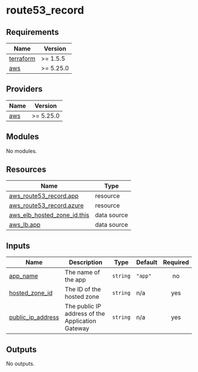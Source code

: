 # route53_record

<!-- BEGIN_TF_DOCS -->
## Requirements

| Name | Version |
|------|---------|
| <a name="requirement_terraform"></a> [terraform](#requirement\_terraform) | >= 1.5.5 |
| <a name="requirement_aws"></a> [aws](#requirement\_aws) | >= 5.25.0 |

## Providers

| Name | Version |
|------|---------|
| <a name="provider_aws"></a> [aws](#provider\_aws) | >= 5.25.0 |

## Modules

No modules.

## Resources

| Name | Type |
|------|------|
| [aws_route53_record.app](https://registry.terraform.io/providers/hashicorp/aws/latest/docs/resources/route53_record) | resource |
| [aws_route53_record.azure](https://registry.terraform.io/providers/hashicorp/aws/latest/docs/resources/route53_record) | resource |
| [aws_elb_hosted_zone_id.this](https://registry.terraform.io/providers/hashicorp/aws/latest/docs/data-sources/elb_hosted_zone_id) | data source |
| [aws_lb.app](https://registry.terraform.io/providers/hashicorp/aws/latest/docs/data-sources/lb) | data source |

## Inputs

| Name | Description | Type | Default | Required |
|------|-------------|------|---------|:--------:|
| <a name="input_app_name"></a> [app\_name](#input\_app\_name) | The name of the app | `string` | `"app"` | no |
| <a name="input_hosted_zone_id"></a> [hosted\_zone\_id](#input\_hosted\_zone\_id) | The ID of the hosted zone | `string` | n/a | yes |
| <a name="input_public_ip_address"></a> [public\_ip\_address](#input\_public\_ip\_address) | The public IP address of the Application Gateway | `string` | n/a | yes |

## Outputs

No outputs.
<!-- END_TF_DOCS -->
